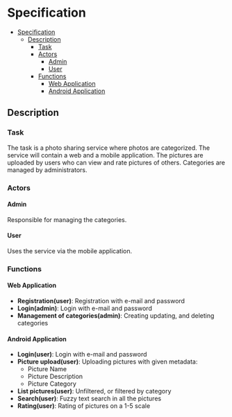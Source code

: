 # Specification

- [Specification](#specification)
  - [Description](#description)
    - [Task](#task)
    - [Actors](#actors)
      - [Admin](#admin)
      - [User](#user)
    - [Functions](#functions)
      - [Web Application](#web-application)
      - [Android Application](#android-application)

## Description 

### Task

The task is a photo sharing service where photos are categorized.
The service will contain a web and a mobile application.
The pictures are uploaded by users who can view and rate pictures of others.
Categories are managed by administrators.

### Actors 

#### Admin
Responsible for managing the categories.

#### User
Uses the service via the mobile application.

### Functions

#### Web Application

- **Registration(user)**: Registration with e-mail and password
- **Login(admin)**: Login with e-mail and password
- **Management of categories(admin)**: Creating updating, and deleting categories

#### Android Application

- **Login(user)**: Login with e-mail and password
- **Picture upload(user)**: Uploading pictures with given metadata:
  - Picture Name
  - Picture Description
  - Picture Category
- **List pictures(user)**: Unfiltered, or filtered by category
- **Search(user)**: Fuzzy text search in all the pictures
- **Rating(user)**: Rating of pictures on a 1-5 scale
